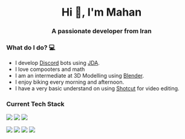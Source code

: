 <h1 align="center">Hi 👋, I'm Mahan</h1>
<h3 align="center">A passionate developer from Iran</h3>


### What do I do? 💻
- I develop [Discord](https://discord.com/) bots using [JDA](https://github.com/DV8FromTheWorld/JDA).
- I love compooters and math
- I am an intermediate at 3D Modelling using [Blender](https://blender.org/).
- I enjoy biking every morning and afternoon.
- I have a very basic understand on using [Shotcut](https://shotcut.org/) for video editing.

### Current Tech Stack
![](https://img.shields.io/badge/Java-ED8B00?style=for-the-badge&logo=openjdk&logoColor=white)
![](https://img.shields.io/badge/cplusplus-00599C?style=for-the-badge&logo=cplusplus&logoColor=white)
![](https://img.shields.io/badge/raylib-000000?style=for-the-badge&logo=raylib&logoColor=white)


![](https://img.shields.io/badge/Amazon_AWS-232F3E?style=for-the-badge&logo=amazon&logoColor=white)
![](https://img.shields.io/badge/ubuntu-E95420?style=for-the-badge&logo=ubuntu&logoColor=white)
![](https://img.shields.io/badge/archlinux-1793D1?style=for-the-badge&logo=archlinux&logoColor=white)
![](https://img.shields.io/badge/voidlinux-478061?style=for-the-badge&logo=voidlinux&logoColor=white)




